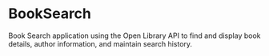 # BookSearch
Book Search application using the Open Library API to find and display book details, author information, and maintain search history.
